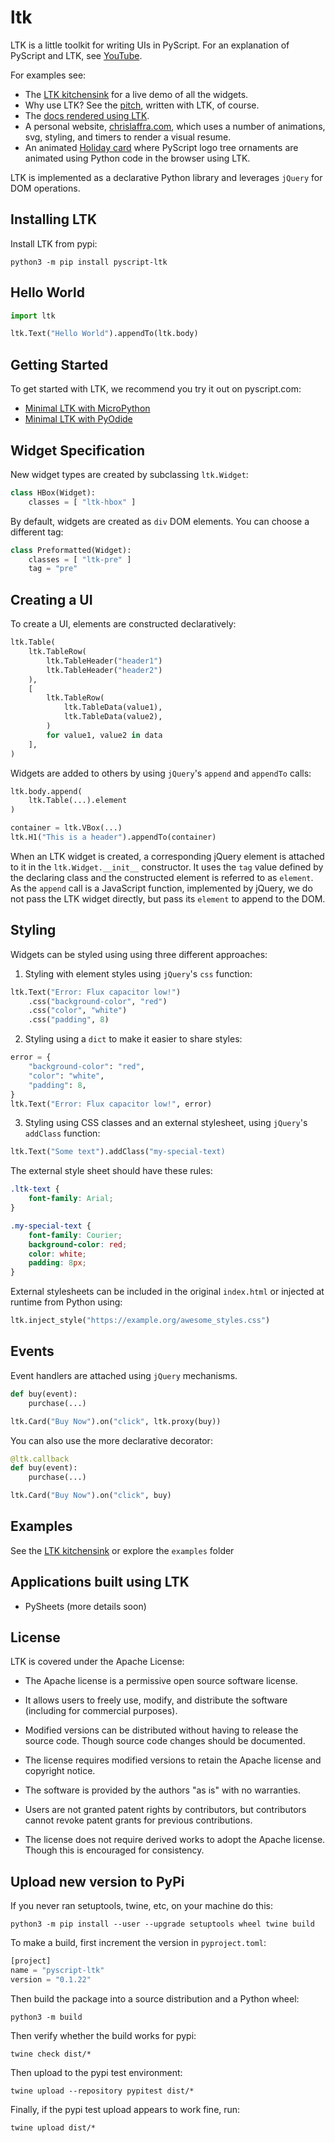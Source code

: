 # ltk
LTK is a little toolkit for writing UIs in PyScript. For an explanation of PyScript and LTK, see [YouTube](https://www.youtube.com/watch?v=5nseG-iU62g&list=PLGVZCDnMOq0qkbJjIfppGO44yhDV2i4gR&index=6).

For examples see:

 - The [LTK kitchensink](https://laffra.github.io/ltk/) for a live demo of all the widgets.
 - Why use LTK? See the [pitch](https://laffra.github.io/ltk/?tab=9), written with LTK, of course.
 - The [docs rendered using LTK](https://laffra.github.io/ltk/?runtime=py&tab=8).
 - A personal website, [chrislaffra.com](https://chrislaffra.com), which uses a number of animations, svg, styling, and timers to render a visual resume.
 - An animated [Holiday card](https://laffra.pyscriptapps.com/merry-christmas/latest/) where PyScript logo tree ornaments are animated using Python code in the browser using LTK.
   
LTK is implemented as a declarative Python library and leverages `jQuery` for DOM operations.

## Installing LTK

Install LTK from pypi:
```
python3 -m pip install pyscript-ltk
```
## Hello World

```python
import ltk

ltk.Text("Hello World").appendTo(ltk.body)
```

## Getting Started

To get started with LTK, we recommend you try it out on pyscript.com:
 -  [Minimal LTK with MicroPython](https://pyscript.com/@laffra/ltk-on-micropython/latest)
 -  [Minimal LTK with PyOdide](https://pyscript.com/@laffra/ltk-on-pyodide/latest)

## Widget Specification

New widget types are created by subclassing `ltk.Widget`:

```python
class HBox(Widget):
    classes = [ "ltk-hbox" ]
```

By default, widgets are created as `div` DOM elements. You can choose a different tag:

```python
class Preformatted(Widget):
    classes = [ "ltk-pre" ]
    tag = "pre"
```

## Creating a UI

To create a UI, elements are constructed declaratively:

```python
ltk.Table(
    ltk.TableRow(
        ltk.TableHeader("header1")
        ltk.TableHeader("header2")
    ),
    [
        ltk.TableRow(
            ltk.TableData(value1),
            ltk.TableData(value2),
        )
        for value1, value2 in data
    ],
)
```

Widgets are added to others by using `jQuery`'s `append` and `appendTo` calls:
```python
ltk.body.append(
    ltk.Table(...).element
)

container = ltk.VBox(...)
ltk.H1("This is a header").appendTo(container)
```

When an LTK widget is created, a corresponding jQuery element is attached to it in 
the `ltk.Widget.__init__` constructor. It uses the `tag` value defined by the 
declaring class and the constructed element is referred to as `element`.
As the `append` call is a JavaScript function, implemented by jQuery, we do not
pass the LTK widget directly, but pass its `element` to append to the DOM.

## Styling

Widgets can be styled using using three different approaches:

1. Styling with element styles using `jQuery`'s `css` function:
```python
ltk.Text("Error: Flux capacitor low!")
    .css("background-color", "red")
    .css("color", "white")
    .css("padding", 8)
```

2. Styling using a `dict` to make it easier to share styles:
```python
error = {
    "background-color": "red",
    "color": "white",
    "padding": 8,
}
ltk.Text("Error: Flux capacitor low!", error)
```

3. Styling using CSS classes and an external stylesheet, using `jQuery`'s `addClass` function:
```python
ltk.Text("Some text").addClass("my-special-text)
```
The external style sheet should have these rules:
```css
.ltk-text {
    font-family: Arial;
}

.my-special-text {
    font-family: Courier;
    background-color: red;
    color: white;
    padding: 8px;
}
```

External stylesheets can be included in the original `index.html` or injected at runtime from Python using:
```python
ltk.inject_style("https://example.org/awesome_styles.css")
```

## Events

Event handlers are attached using `jQuery` mechanisms. 
```python
def buy(event):
    purchase(...)

ltk.Card("Buy Now").on("click", ltk.proxy(buy))
```

You can also use the more declarative decorator:
```python
@ltk.callback
def buy(event):
    purchase(...)

ltk.Card("Buy Now").on("click", buy)
```

## Examples

See the [LTK kitchensink](https://laffra.github.io/ltk/) or explore the `examples` folder

## Applications built using LTK

- PySheets (more details soon)

## License

LTK is covered under the Apache License:

 - The Apache license is a permissive open source software license.

 - It allows users to freely use, modify, and distribute the software (including for commercial purposes).

 - Modified versions can be distributed without having to release the source code. Though source code changes should be documented.

 - The license requires modified versions to retain the Apache license and copyright notice.

 - The software is provided by the authors "as is" with no warranties.

 - Users are not granted patent rights by contributors, but contributors cannot revoke patent grants for previous contributions.

 - The license does not require derived works to adopt the Apache license. Though this is encouraged for consistency.



## Upload new version to PyPi

If you never ran setuptools, twine, etc, on your machine do this:
```console
python3 -m pip install --user --upgrade setuptools wheel twine build
```

To make a build, first increment the version in `pyproject.toml`:
```python
[project]
name = "pyscript-ltk"
version = "0.1.22"
```

Then build the package into a source distribution and a Python wheel:
```console
python3 -m build
```

Then verify whether the build works for pypi:
```console
twine check dist/*
```

Then upload to the pypi test environment:
```console
twine upload --repository pypitest dist/*
```

Finally, if the pypi test upload appears to work fine, run:
```console
twine upload dist/*
```

